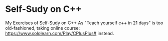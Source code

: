 # Self-Sudy on C++
My Exercises of Self-Sudy on C++
As "Teach yourself c++ in 21 days" is too old-fashioned, taking online course: https://www.sololearn.com/Play/CPlusPlus# instead.
